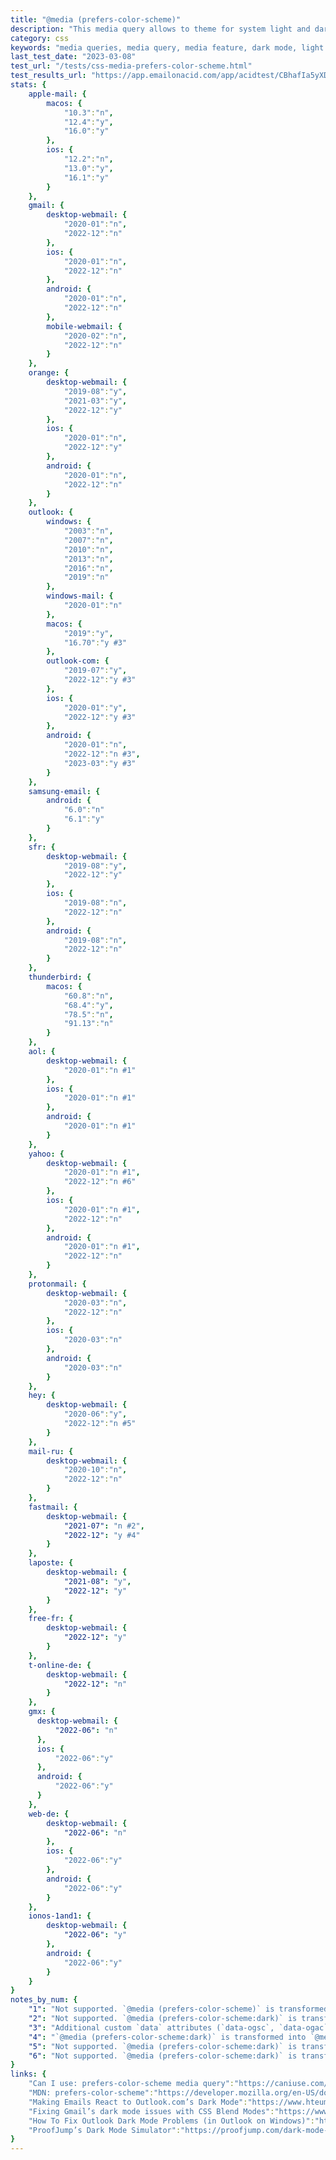 ```yaml
---
title: "@media (prefers-color-scheme)"
description: "This media query allows to theme for system light and dark mode."
category: css
keywords: "media queries, media query, media feature, dark mode, light mode"
last_test_date: "2023-03-08"
test_url: "/tests/css-media-prefers-color-scheme.html"
test_results_url: "https://app.emailonacid.com/app/acidtest/CBhafIa5yXDRKQKbV442rVFISXim84wMgXaoCqVFD8VTe/list"
stats: {
    apple-mail: {
        macos: {
            "10.3":"n",
            "12.4":"y",
            "16.0":"y"
        },
        ios: {
            "12.2":"n",
			"13.0":"y",
            "16.1":"y"
        }
    },
    gmail: {
        desktop-webmail: {
            "2020-01":"n",
            "2022-12":"n"
        },
        ios: {
            "2020-01":"n",
            "2022-12":"n"
        },
        android: {
            "2020-01":"n",
            "2022-12":"n"
        },
        mobile-webmail: {
            "2020-02":"n",
            "2022-12":"n"
        }
    },
    orange: {
        desktop-webmail: {
            "2019-08":"y",
            "2021-03":"y",
            "2022-12":"y"
        },
        ios: {
            "2020-01":"n",
            "2022-12":"y"
        },
        android: {
            "2020-01":"n",
            "2022-12":"n"
        }
    },
    outlook: {
        windows: {
            "2003":"n",
            "2007":"n",
            "2010":"n",
            "2013":"n",
            "2016":"n",
            "2019":"n"
        },
        windows-mail: {
            "2020-01":"n"
        },
        macos: {
            "2019":"y",
            "16.70":"y #3"
        },
        outlook-com: {
            "2019-07":"y",
            "2022-12":"y #3"
        },
        ios: {
            "2020-01":"y",
            "2022-12":"y #3"
        },
        android: {
            "2020-01":"n",
            "2022-12":"n #3",
            "2023-03":"y #3"
        }
    },
    samsung-email: {
        android: {
            "6.0":"n"
			"6.1":"y"
        }
    },
    sfr: {
        desktop-webmail: {
            "2019-08":"y",
            "2022-12":"y"
        },
        ios: {
            "2019-08":"n",
            "2022-12":"n"
        },
        android: {
            "2019-08":"n",
            "2022-12":"n"
        }
    },
    thunderbird: {
        macos: {
            "60.8":"n",
            "68.4":"y",
            "78.5":"n",
            "91.13":"n"
        }
    },
    aol: {
        desktop-webmail: {
            "2020-01":"n #1"
        },
        ios: {
            "2020-01":"n #1"
        },
        android: {
            "2020-01":"n #1"
        }
    },
    yahoo: {
        desktop-webmail: {
            "2020-01":"n #1",
            "2022-12":"n #6"
        },
        ios: {
            "2020-01":"n #1",
            "2022-12":"n"
        },
        android: {
            "2020-01":"n #1",
            "2022-12":"n"
        }
    },
    protonmail: {
        desktop-webmail: {
            "2020-03":"n",
            "2022-12":"n"
        },
        ios: {
            "2020-03":"n"
        },
        android: {
            "2020-03":"n"
        }
    },
    hey: {
        desktop-webmail: {
            "2020-06":"y",
            "2022-12":"n #5"
        }
    },
    mail-ru: {
        desktop-webmail: {
            "2020-10":"n",
            "2022-12":"n"
        }
    },
    fastmail: {
        desktop-webmail: {
            "2021-07": "n #2",
            "2022-12": "y #4"
        }
    },
    laposte: {
        desktop-webmail: {
            "2021-08": "y",
            "2022-12": "y"
        }
    },
    free-fr: {
        desktop-webmail: {
            "2022-12": "y"
        }
    },
    t-online-de: {
        desktop-webmail: {
            "2022-12": "n"
        }
    },
    gmx: {
      desktop-webmail: {
          "2022-06": "n"
      },
      ios: {
          "2022-06":"y"
      },
      android: {
          "2022-06":"y"
      }
	},
	web-de: {
		desktop-webmail: {
			"2022-06": "n"
		},
		ios: {
			"2022-06":"y"
		},
		android: {
			"2022-06":"y"
		}
	},
	ionos-1and1: {
		desktop-webmail: {
			"2022-06": "y"
		},
		android: {
			"2022-06":"y"
		}
	}
}
notes_by_num: {
    "1": "Not supported. `@media (prefers-color-scheme)` is transformed into `@media ( _filtered_a )`.",
    "2": "Not supported. `@media (prefers-color-scheme:dark)` is transformed into `@media none`.",
    "3": "Additional custom `data` attributes (`data-ogsc`, `data-ogac`, `data-ogsb`, `data-ogab`) are added when viewing an email in dark mode. See [this article](https://www.hteumeuleu.com/2021/emails-react-outlook-com-dark-mode/) for examples.",
    "4": "`@media (prefers-color-scheme:dark)` is transformed into `@media all` at run time if it applies.",
    "5": "Not supported. `@media (prefers-color-scheme:dark)` is transformed into `@media (false)`",
    "6": "Not supported. `@media (prefers-color-scheme:dark)` is transformed into `@media ()`"
}
links: {
    "Can I use: prefers-color-scheme media query":"https://caniuse.com/prefers-color-scheme",
    "MDN: prefers-color-scheme":"https://developer.mozilla.org/en-US/docs/Web/CSS/@media/prefers-color-scheme",
    "Making Emails React to Outlook.com’s Dark Mode":"https://www.hteumeuleu.com/2021/emails-react-outlook-com-dark-mode/",
    "Fixing Gmail’s dark mode issues with CSS Blend Modes":"https://www.hteumeuleu.com/2021/fixing-gmail-dark-mode-css-blend-modes/",
    "How To Fix Outlook Dark Mode Problems (in Outlook on Windows)":"https://webdesign.tutsplus.com/tutorials/how-to-fix-outlook-dark-mode-problems--cms-37718",
    "ProofJump’s Dark Mode Simulator":"https://proofjump.com/dark-mode-simulator/"
}
---
```


